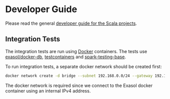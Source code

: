 # Developer Guide

Please read the general [developer guide for the Scala projects][dev-guide].

## Integration Tests

The integration tests are run using [Docker][docker] containers. The tests use
[exasol/docker-db][exa-docker-db], [testcontainers][testcontainers] and
[spark-testing-base][spark-testing-base].

To run integration tests, a separate docker network should be created first:

```bash
docker network create -d bridge --subnet 192.168.0.0/24 --gateway 192.168.0.1 dockernet
```

The docker network is required since we connect to the Exasol docker container
using an internal IPv4 address.

[dev-guide]: https://github.com/exasol/import-export-udf-common-scala/blob/master/doc/development/developer_guide.md
[docker]: https://www.docker.com/
[exa-docker-db]: https://hub.docker.com/r/exasol/docker-db/
[testcontainers]: https://www.testcontainers.org/
[spark-testing-base]: https://github.com/holdenk/spark-testing-base
